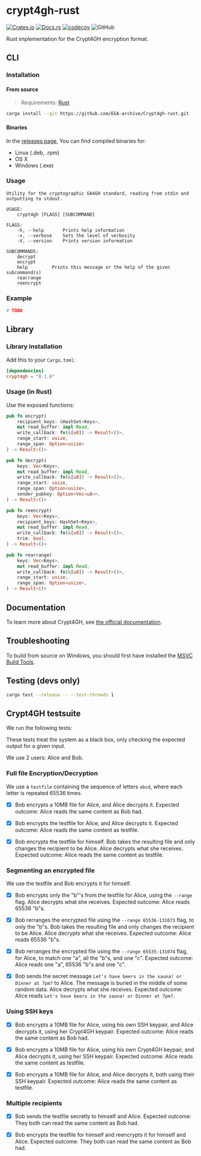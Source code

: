 # crypt4gh-rust

[![Crates.io](https://img.shields.io/crates/v/crypt4gh)](https://crates.io/crates/crypt4gh)
[![Docs.rs](https://docs.rs/crypt4gh/badge.svg)](https://docs.rs/gym/latest/crypt4gh)
[![codecov](https://codecov.io/gh/EGA-archive/crypt4gh-rust/branch/master/graph/badge.svg)](https://codecov.io/gh/EGA-archive/crypt4gh-rust)
![GitHub](https://img.shields.io/github/license/EGA-archive/crypt4gh-rust)

Rust implementation for the Crypt4GH encryption format.

## CLI

### Installation

#### From source

> Requirements: [Rust](https://www.rust-lang.org/tools/install)

```sh
cargo install --git https://github.com/EGA-archive/Crypt4gh-rust.git
```

#### Binaries

In the [releases page](https://github.com/EGA-archive/Crypt4gh-rust/releases/latest), You can find compiled binaries for:

- Linux (.deb, .rpm)
- OS X
- Windows (.exe)

### Usage

```text
Utility for the cryptographic GA4GH standard, reading from stdin and outputting to stdout.

USAGE:
    crypt4gh [FLAGS] [SUBCOMMAND]

FLAGS:
    -h, --help       Prints help information
    -v, --verbose    Sets the level of verbosity
    -V, --version    Prints version information

SUBCOMMANDS:
    decrypt
    encrypt
    help         Prints this message or the help of the given subcommand(s)
    rearrange
    reencrypt  
```

### Example

```sh
# TODO
```

## Library

### Library installation

Add this to your `Cargo.toml`:

```toml
[dependencies]
crypt4gh = "0.1.0"
```

### Usage (in Rust)

Use the exposed functions:

```rust
pub fn encrypt(
    recipient_keys: &HashSet<Keys>,
    mut read_buffer: impl Read,
    write_callback: fn(&[u8]) -> Result<()>,
    range_start: usize,
    range_span: Option<usize>
) -> Result<()>

pub fn decrypt(
    keys: Vec<Keys>,
    mut read_buffer: impl Read,
    write_callback: fn(&[u8]) -> Result<()>,
    range_start: usize,
    range_span: Option<usize>,
    sender_pubkey: Option<Vec<u8>>,
) -> Result<()>

pub fn reencrypt(
    keys: Vec<Keys>,
    recipient_keys: HashSet<Keys>,
    mut read_buffer: impl Read,
    write_callback: fn(&[u8]) -> Result<()>,
    trim: bool,
) -> Result<()>

pub fn rearrange(
    keys: Vec<Keys>,
    mut read_buffer: impl Read,
    write_callback: fn(&[u8]) -> Result<()>,
    range_start: usize,
    range_span: Option<usize>,
) -> Result<()>
```

## Documentation

To learn more about Crypt4GH, see [the official documentation](https://crypt4gh.readthedocs.io/en/latest/).

## Troubleshooting

To build from source on Windows, you should first have installed the [MSVC Build Tools](https://visualstudio.microsoft.com/downloads/#build-tools-for-visual-studio-2019).

## Testing (devs only)

```sh
cargo test --release -- --test-threads 1
```

## Crypt4GH testsuite

We run the following tests:

These tests treat the system as a black box, only checking the expected output for a given input.

We use 2 users: Alice and Bob.

### Full file Encryption/Decryption

We use a `testfile` containing the sequence of letters `abcd`, where each letter is repeated 65536 times.

- [x] Bob encrypts a 10MB file for Alice, and Alice decrypts it. Expected outcome: Alice reads the same content as Bob had.

- [x] Bob encrypts the testfile for Alice, and Alice decrypts it. Expected outcome: Alice reads the same content as testfile.

- [x] Bob encrypts the testfile for himself. Bob takes the resulting file and only changes the recipient to be Alice. Alice decrypts what she receives. Expected outcome: Alice reads the same content as testfile.

### Segmenting an encrypted file

We use the testfile and Bob encrypts it for himself.

- [x] Bob encrypts only the "b"'s from the testfile for Alice, using the `--range` flag. Alice decrypts what she receives. Expected outcome: Alice reads 65536 "b"s.

- [x] Bob rerranges the encrypted file using the `--range 65536-131073` flag, to only the "b"s. Bob takes the resulting file and only changes the recipient to be Alice. Alice decrypts what she receives. Expected outcome: Alice reads 65536 "b"s.
  
- [x] Bob rerranges the encrypted file using the `--range 65535-131074` flag, for Alice, to match one "a", all the "b"s, and one "c". Expected outcome: Alice reads one "a", 65536 "b"s and one "c".

- [x] Bob sends the secret message `Let's have beers in the sauna! or Dinner at 7pm?` to Alice. The message is buried in the middle of some random data. Alice decrypts what she receives. Expected outcome: Alice reads `Let's have beers in the sauna! or Dinner at 7pm?`.

### Using SSH keys

- [x] Bob encrypts a 10MB file for Alice, using his own SSH keypair, and Alice decrypts it, using her Crypt4GH keypair. Expected outcome: Alice reads the same content as Bob had.

- [x] Bob encrypts a 10MB file for Alice, using his own Crypt4GH keypair, and Alice decrypts it, using her SSH keypair. Expected outcome: Alice reads the same content as testfile.

- [x] Bob encrypts a 10MB file for Alice, and Alice decrypts it, both using their SSH keypair. Expected outcome: Alice reads the same content as testfile.

### Multiple recipients

- [x] Bob sends the testfile secretly to himself and Alice. Expected outcome: They both can read the same content as Bob had.

- [x] Bob encrypts the testfile for himself and reencrypts it for himself and Alice. Expected outcome: They both can read the same content as Bob had.

